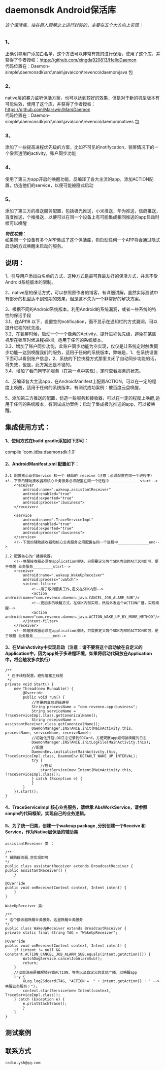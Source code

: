 # daemonsdk Android保活库
###### 这个保活库，站在巨人肩膀之上进行封装的，主要在五个大方向上实现：  
### 1、
正确引导用户添加白名单，这个方法可以非常有效的进行保活，使用了这个库，并获得了作者授权：https://github.com/xingda920813/HelloDaemon  
代码位置在：Daemon-simple\daemonsdk\src\main\java\com\revenco\daemon\java 包


### 2、
native层的暴力监听保活方案，也可以达到较好的效果，但是对于新的机型版本有可能失效，使用了这个库，并获得了作者授权：https://github.com/Marswin/MarsDaemon  
代码位置在：Daemon-simple\daemonsdk\src\main\java\com\revenco\daemon\natives 包  
### 3、
添加了一些提高进程优先级的方案，比如不可见的notifycation，锁屏情况下的一个像素透明的activity，账户同步功能  
### 4、
使用了第三方app开启的唤醒功能，反编译了各大主流的app，添加ACTION配置，仿造他们的service，以便可能被隐式启动  
### 5、
添加了第三方的推送服务配置，包括极光推送，小米推送，华为推送，信鸽推送，百度推送，个推推送，以便可以在同一个设备上有可能集成相同推送的app启动时候可以唤醒  

***特性功能***：  
如果同一个设备有多个APP集成了这个保活库，则启动任何一个APP将会通过隐式启动的方式唤醒未启动的服务。
  




## 说明：  
1、引导用户添加白名单的方式，这种方式是最可靠最友好的保活方式，并且不受Android系统版本的限制。


2、native层的保活方式，可以参照原作者的博客，有详细讲解，虽然实际测试中有部分的机型达不到预期的效果，但是这不失为一个非常好的解决方案。

3、根据不同的Android系统版本，利用Android的系统漏洞，或者一些系统的特性的保活手段  
	3.1、在API19 以下，设置空的notification，而不显示在通知栏的方式漏洞，可以提升进程的优先级。  
	3.2、在锁屏时候，启动一个一个像素的Activity，提升进程优先级，避免在某些机型在锁屏时候进程被kill，适用于任何的系统版本。   
	3.3、增加了账户同步功能，此账户同步功能为空实现，仅仅是让系统定时触发同步功能一达到唤醒我们的服务，适用于任何的系统版本，弊端是，1、在系统设置下面可以看到账户信息，2、系统的下拉快捷方式那里关闭了自动同步功能的话，将失效，但是，此方案还是不错的。   
	3.4、增加了看门狗守护服务（在第一点中实现），定时查看服务的状态。

4、反编译各大主流app，在AndroidManifest上配置ACTION，可以在一定的程度上唤醒，适用于任何的系统版本，有测试成功案例：被百度云盘唤醒。   

5、添加第三方推送的配置，仿造一些服务和接收器，可以在一定的程度上唤醒,适用于任何的系统版本，有测试成功案例：启动了集成极光推送的app，可以被唤醒。


## 集成使用方式：
#### 1、使用方式在build.gradle添加如下即可：  
compile 'com.idba:daemonsdk:1.0'

#### 2、AndroidManifest.xml 配置如下：
	2.1 配置核心业务Service 和一个 辅助的 receive（注意：必须配置在同一个进程中）
	<!--下面的辅助接收器和核心业务服务必须配置在同一个进程中______________start-->
        <receiver
            android:name=".wakeup.assistantReceiver"
            android:enabled="true"
            android:exported="true"
            android:process=":business">
        </receiver>

        <service
            android:name=".TraceServiceImpl"
            android:enabled="true"
            android:exported="true"
            android:process=":business">
        </service>
        <!--下面的辅助接收器和核心业务服务必须配置在同一个进程中______________end-->
	
	2.2 配置核心的广播接收器，
		<!--唤醒接收器必须在application模块，只需要定义两个SDK内部的ACTION即可，便于唤醒 业务服务_________start-->
        <receiver
            android:name=".wakeup.WakeUpReceiver"
            android:process=":watch">
            <intent-filter>
                <!--用于取消服务工作,定义在SDK内部-->
                <action android:name="com.revenco.daemon.java.CANCEL_JOB_ALARM_SUB"/>
                <!--更加多的唤醒方式，在SDK内部实现，然后外发这个ACTION广播，实现唤醒-->
                <action android:name="com.revenco.daemon.java.ACTION_WAKE_UP_BY_MORE_METHOD"/>
            </intent-filter>
        </receiver>
        <!--唤醒接收器必须在application模块，只需要定义两个SDK内部的ACTION即可，便于唤醒 业务服务_________end-->





#### 3、在MainActivity中实现启动（注意：请不要将这个启动放在自定义的Application中，因为app处于多进程环境，如果将启动代码放在Application中，将会触发多次执行）
		
	
    /**
     * 在子线程配置，避免阻塞主线程
     */
    private void Start() {
        new Thread(new Runnable() {
            @Override
            public void run() {
                //主要的业务逻辑进程
                String processName = "com.revenco.app:business";
                String serviceName = TraceServiceImpl.class.getCanonicalName();
                String receiveName = assistantReceiver.class.getCanonicalName();
                DaemonManager.INSTANCE.init(MainActivity.this, processName, serviceName, receiveName);
                //初始化开启LOG日志记录到SDCard，方便观察app如何被唤醒的日志
                DaemonManager.INSTANCE.initLogFile(MainActivity.this);
                //配置
                DaemonEnv.initialize(MainActivity.this, TraceServiceImpl.class, DaemonEnv.DEFAULT_WAKE_UP_INTERVAL);
                try {
                    //启动
                    startService(new Intent(MainActivity.this, TraceServiceImpl.class));
                } catch (Exception e) {
                }
            }
        }).start();
    }

#### 4、TraceServiceImpl 核心业务服务，请继承 AbsWorkService，请参照simple的代码框架，实现自己的业务逻辑。

#### 5、为了统一归类，创建一个wakeup package ,分别创建一个Receive 和 Service，作为Native层保活的辅助类
	assistantReceiver 类 ：

	/**
 	* 辅助接收器,空实现即可
 	*/
	public class assistantReceiver extends BroadcastReceiver {
    public assistantReceiver() {
    	}

    @Override
    public void onReceive(Context context, Intent intent) {
    	}
	}

	WakeUpReceiver 类:
	
	/**
 	* 这个接收器唤醒业务服务，这里唤醒业务服务
 	*/
	public class WakeUpReceiver extends BroadcastReceiver {
    private static final String TAG = "WakeUpReceiver";

    @Override
    public void onReceive(Context context, Intent intent) {
        if (intent != null && Constant.ACTION_CANCEL_JOB_ALARM_SUB.equals(intent.getAction())) {
            WatchDogService.cancelJobAlarmSub();
            return;
        }
        //动态注册屏幕解锁开锁ACTION，等等以及自定义的其他广播，以唤醒app
        try {
            XLog.log2Sdcard(TAG, "ACTION =  " + intent.getAction() + " --> 唤醒业务服务！");
            context.startService(new Intent(context, TraceServiceImpl.class));
        } catch (Exception e) {
            e.printStackTrace();
	        }
	    }
	}
## 测试案例

## 联系方式
	radio.ysh@qq.com
